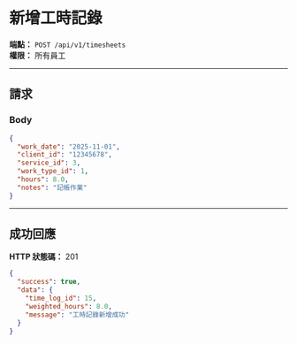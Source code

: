 # 新增工時記錄

**端點：** `POST /api/v1/timesheets`  
**權限：** 所有員工

---

## 請求

### Body
```json
{
  "work_date": "2025-11-01",
  "client_id": "12345678",
  "service_id": 3,
  "work_type_id": 1,
  "hours": 8.0,
  "notes": "記帳作業"
}
```

---

## 成功回應

**HTTP 狀態碼：** 201

```json
{
  "success": true,
  "data": {
    "time_log_id": 15,
    "weighted_hours": 8.0,
    "message": "工時記錄新增成功"
  }
}
```





